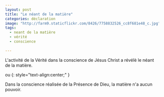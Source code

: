 ```yaml
---
layout: post
title: "Le néant de la matière"
categories: déclaration
image: "http://farm9.staticflickr.com/8426/7758832526_cc8f681e48_c.jpg"
tags: 
  - neant de la matière
  - vérité
  - conscience
  
---
```


L'activité de la Vérité dans la conscience de Jésus Christ a révélè le néant de la matière.  

ou
{: style="text-align:center;" }  

Dans la conscience réalisée de la Présence de Dieu, la matière n'a aucun pouvoir.
